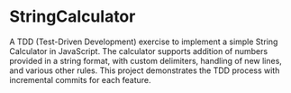# StringCalculator
A TDD (Test-Driven Development) exercise to implement a simple String Calculator in JavaScript. The calculator supports addition of numbers provided in a string format, with custom delimiters, handling of new lines, and various other rules. This project demonstrates the TDD process with incremental commits for each feature.
